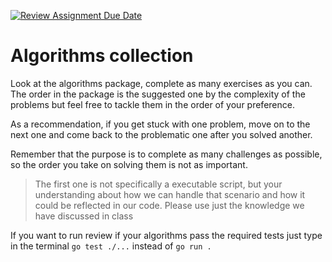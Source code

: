 [![Review Assignment Due Date](https://classroom.github.com/assets/deadline-readme-button-22041afd0340ce965d47ae6ef1cefeee28c7c493a6346c4f15d667ab976d596c.svg)](https://classroom.github.com/a/SCjQD_PS)
# Algorithms collection

Look at the algorithms package, complete as many exercises as you can.
The order in the package is the suggested one by the complexity of the
problems but feel free to tackle them in the order of your preference.

As a recommendation, if you get stuck with one problem, move on to the next
one and come back to the problematic one after you solved another.

Remember that the purpose is to complete as many challenges as possible, so
the order you take on solving them is not as important.

> The first one is not specifically a executable script, but your understanding about how we can handle that scenario and how it could be reflected in our code. Please use just the knowledge we have discussed in class

If you want to run review if your algorithms pass the required tests just type in the terminal `go test ./...` instead of `go run .`
